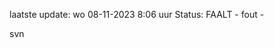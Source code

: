 laatste update: 
wo 08-11-2023  8:06   uur 
Status: FAALT - fout - 
<div class="service R">svn</div>